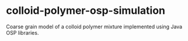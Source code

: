 colloid-polymer-osp-simulation
==============================

Coarse grain model of a colloid polymer mixture implemented using Java OSP libraries.

